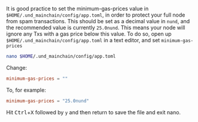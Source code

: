 It is good practice to set the minimum-gas-prices value in `$HOME/.und_mainchain/config/app.toml`, in order to protect
your full node from spam transactions. This should be set as a decimal value in `nund`, and the recommended value is
currently `25.0nund`. This means your node will ignore any Txs with a gas price below this value. To do so, open
up `$HOME/.und_mainchain/config/app.toml` in a text editor, and set `minimum-gas-prices`

```bash
nano $HOME/.und_mainchain/config/app.toml
```

Change:

```toml
minimum-gas-prices = ""
```

To, for example:

```toml
minimum-gas-prices = "25.0nund"
```

Hit <kbd>Ctrl</kbd>+<kbd>X</kbd> followed by `y` and then return to save the file and exit nano.
